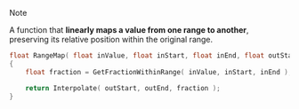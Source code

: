 

> [!NOTE]
>A function that **linearly maps a value from one range to another**, preserving its relative position within the original range.



```cpp
float RangeMap( float inValue, float inStart, float inEnd, float outStart, float outEnd )
{
	float fraction = GetFractionWithinRange( inValue, inStart, inEnd );

	return Interpolate( outStart, outEnd, fraction );
}

```